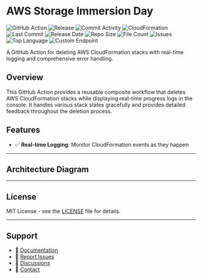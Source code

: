 # AWS Storage Immersion Day

![GitHub Action](https://img.shields.io/badge/GitHub-Action-blue?logo=github)&nbsp;![Release](https://github.com/subhamay-bhattacharyya/0103-storage-cft/actions/workflows/release.yaml/badge.svg)&nbsp;![Commit Activity](https://img.shields.io/github/commit-activity/t/subhamay-bhattacharyya/0103-storage-cft)&nbsp;![CloudFormation](https://img.shields.io/badge/AWS-CloudFormation-orange?logo=amazonaws)&nbsp;![Last Commit](https://img.shields.io/github/last-commit/subhamay-bhattacharyya/0103-storage-cft)&nbsp;![Release Date](https://img.shields.io/github/release-date/subhamay-bhattacharyya/0103-storage-cft)&nbsp;![Repo Size](https://img.shields.io/github/repo-size/subhamay-bhattacharyya/0103-storage-cft)&nbsp;![File Count](https://img.shields.io/github/directory-file-count/subhamay-bhattacharyya/0103-storage-cft)&nbsp;![Issues](https://img.shields.io/github/issues/subhamay-bhattacharyya/0103-storage-cft)&nbsp;![Top Language](https://img.shields.io/github/languages/top/subhamay-bhattacharyya/0103-storage-cft)&nbsp;![Custom Endpoint](https://img.shields.io/endpoint?url=https://gist.githubusercontent.com/bsubhamay/e017c742ddf970262f0ec13319f97fe0/raw/0103-storage-cft.json?)


A GitHub Action for deleting AWS CloudFormation stacks with real-time logging and comprehensive error handling.

## Overview

This GitHub Action provides a reusable composite workflow that deletes AWS CloudFormation stacks while displaying real-time progress logs in the console. It handles various stack states gracefully and provides detailed feedback throughout the deletion process.

## Features

- ✅ **Real-time Logging**: Monitor CloudFormation events as they happen

---

## Architecture Diagram


---

## License

MIT License - see the [LICENSE](LICENSE) file for details.

---

## Support

- 📖 [Documentation](https://github.com/subhamay-bhattacharyya/0103-storage-cft/wiki)
- 🐛 [Report Issues](https://github.com/subhamay-bhattacharyya/0103-storage-cft/issues)
- 💬 [Discussions](https://github.com/subhamay-bhattacharyya/0103-storage-cft/discussions)
- 📧 [Contact](mailto:support@subhamay.aws@gmail.com)